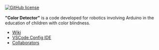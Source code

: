 [![GitHub license](https://img.shields.io/github/license/felipecaninnovaes/color_detector.svg)](https://github.com/felipecaninnovaes/color_detector/blob/master/LICENCE)<br><br>
**"Color Detector"** is a code developed for robotics involving Arduino in the education of children with color blindness.

- [Wiki](https://github.com/felipecaninnovaes/color_detector/wiki)
- [VSCode Config IDE](https://github.com/felipecaninnovaes/vscode_colordetector_config_linux)
- [Collaborators](https://github.com/felipecaninnovaes/color_detector/blob/master/COLLABORATORS.md)
